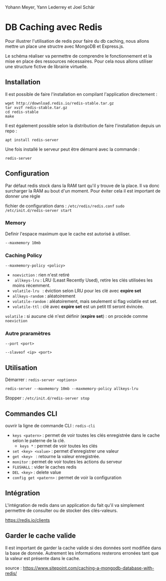 Yohann Meyer, Yann Lederrey et Joel Schär

# DB Caching avec Redis

Pour illustrer l'utilisation de redis pour faire du db caching, nous allons mettre un place une structre avec MongoDB et Express.js.

Le schéma réaliser va permettre de comprendre le fonctionnement et la mise en place des ressources nécessaires. Pour cela nous allons utiliser une structure fictive de librairie virtuelle.

## Installation

Il est possible de faire l'installation en compilant l'application directement : 

```
wget http://download.redis.io/redis-stable.tar.gz
tar xvzf redis-stable.tar.gz
cd redis-stable
make
```

Il est également possible selon la distribution de faire l'installation depuis un repo :

```
apt install redis-server
```

Une fois installé le serveur peut être démarré avec la commande :

```
redis-server
```

## Configuration

Par défaut redis stock dans la RAM tant qu'il y trouve de la place. Il va donc surcharger la RAM au bout d'un moment. Pour éviter cela il est important de donner une règle 

fichier de configuration dans : `/etc/redis/redis.conf`
`sudo /etc/init.d/redis-server start`

### Memory

Definir l'espace maximum que le cache est autorisé à utiliser.

`--maxmemory 10mb`

### Caching Policy

`--maxmemory-policy <policy>`

- `noeviction` : rien n'est retiré
- ` allkeys-lru` : LRU (Least Recently Used), retire les clés utilisées les moins récemment.
- `volatile-lru `  :  éviction selon LRU pour les clé avec **expire set**
- `allkeys-random`  : aléatoirement
- `volatile-random`  : aléatoirement, mais seulement si flag volatile est set.
- `volatile-ttl` : clé avec **expire set** est un petit ttl seront évincée.

`volatile` : si aucune clé n'est définir (**expire set**) : on procède comme `noeviction` 

### Autre praramètres

`--port <port>`

`--slaveof <ip> <port> `

## Utilisation

Démarrer : `redis-server <options> `

```
redis-server --maxmemory 10mb --maxmemory-policy allkeys-lru
```

Stopper :  `/etc/init.d/redis-server stop`

## Commandes CLI

ouvrir la ligne de commande CLI : `redis-cli`

- `keys <patern>` : permet de voir toutes les clés enregistrée dans le cache selon le paterne de la clé. 
  - `keys *` : permet de voir toutes les clés
- `set <key> <value>` : permet d'enregistrer une valeur
- `get <key> ` : retourne la valeur enregistrée.
- `monitor` : permet de voir toutes les actions du serveur
- `FLUSHALL` : vider le caches redis
- `DEL <key>` : delete value
- `config get <patern>` : permet de voir la configuration

## Intégration

L'intégration de redis dans un application du fait qu'il va simplement permettre de consulter ou de stocker des clés-valeurs.

https://redis.io/clients

## Garder le cache valide

Il est important de garder la cache valide si des données sont modifiée dans la base de donnée. Autrement les informations resterons erronées tant que la valeur est présente dans le cache.



source : https://www.sitepoint.com/caching-a-mongodb-database-with-redis/